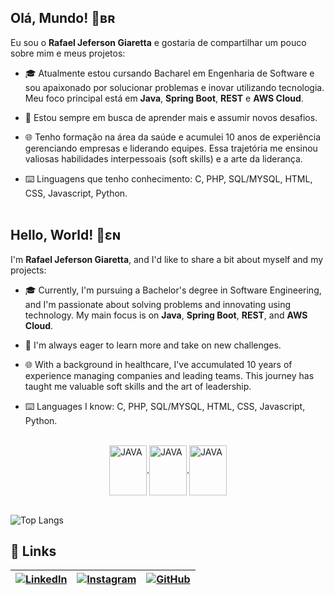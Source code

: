 
## Olá, Mundo! 🖖ʙʀ

Eu sou o **Rafael Jeferson Giaretta** e gostaria de compartilhar um pouco sobre mim e meus projetos:

- 🎓    Atualmente estou cursando Bacharel em Engenharia de Software e sou apaixonado por solucionar problemas e inovar utilizando tecnologia. Meu foco principal está em **Java**, **Spring Boot**, **REST** e **AWS Cloud**.

- 🚀    Estou sempre em busca de aprender mais e assumir novos desafios.

- 🌐    Tenho formação na área da saúde e acumulei 10 anos de experiência gerenciando empresas e liderando equipes. Essa trajetória me ensinou valiosas habilidades interpessoais (soft skills) e a arte da liderança.

- ⌨️    Linguagens que tenho conhecimento: C, PHP, SQL/MYSQL, HTML, CSS, Javascript, Python.
 <br><br>

## Hello, World! 🖖ɛɴ

I'm **Rafael Jeferson Giaretta**, and I'd like to share a bit about myself and my projects:

- 🎓 Currently, I'm pursuing a Bachelor's degree in Software Engineering, and I'm passionate about solving problems and innovating using technology. My main focus is on **Java**, **Spring Boot**, **REST**, and **AWS Cloud**.

- 🚀 I'm always eager to learn more and take on new challenges.

- 🌐 With a background in healthcare, I've accumulated 10 years of experience managing companies and leading teams. This journey has taught me valuable soft skills and the art of leadership.

- ⌨️    Languages ​​I know: C, PHP, SQL/MYSQL, HTML, CSS, Javascript, Python.
  <br><br>
  
<div style="display: flex; align-items: center; justify-content: center"><br>
  <img align="center" alt="JAVA" height="80" width="60"  src="https://cdn.jsdelivr.net/gh/devicons/devicon@latest/icons/java/java-original.svg"> .
  <img align="center" alt="JAVA" height="80" width="60"  src="https://cdn.jsdelivr.net/gh/devicons/devicon@latest/icons/spring/spring-original.svg""> . 
  <img align="center" alt="JAVA" height="80" width="60"  src="https://cdn.jsdelivr.net/gh/devicons/devicon@latest/icons/amazonwebservices/amazonwebservices-original-wordmark.svg">
  
</div><Br>

![Top Langs](https://github-readme-stats.vercel.app/api/top-langs/?username=RafaGiaretta&layout=compact)


## 🔗 Links
|[![LinkedIn](https://img.shields.io/badge/LinkedIn-0077B5?style=for-the-badge&logo=linkedin&logoColor=white)](https://www.linkedin.com/in/rafael-giaretta-6a5014115/) | [![Instagram](https://img.shields.io/badge/-Instagram-%23E4405F?style=for-the-badge&logo=instagram&logoColor=white)](https://www.instagram.com/rafael.giaretta/) |[![GitHub](https://img.shields.io/badge/GitHub-100000?style=for-the-badge&logo=github&logoColor=white)](https://github.com/RafaGiaretta)|
|--------|--------|--------|






